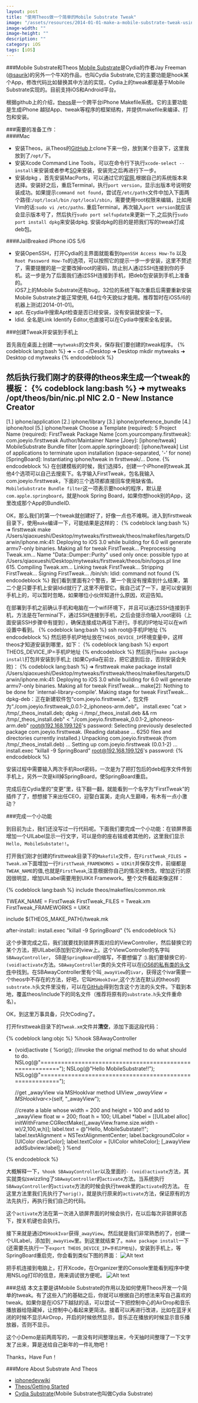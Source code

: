 ```yaml
---
layout: post
title: "使用Theos做一个简单的Mobile Substrate Tweak"
image: "/assets/resources/2014-01-01-make-a-mobile-substrate-tweak-using-theos-pic0.png"
image-width: ""
image-height: ""
description: ""
category: iOS
tags: [iOS]
---
```



###Mobile Substrate和Theos
[Mobile Substrate](http://www.cydiasubstrate.com/)是Cydia的作者Jay Freeman ([@saurik](https://twitter.com/CydiaSubstrate))的另外一个牛X的作品，也叫Cydia Substrate,它的主要功能是hook某个App，修改代码比如替换其中方法的实现，Cydia上的tweak都是基于Mobile Substrate实现的。目前支持iOS和Android平台。

根据github上的介绍，[theos](https://github.com/DHowett/theos)是一个跨平台iPhone Makefile系统。它的主要功能是生成iPhone 越狱App、tweak等程序的框架结构，并提供makefile来编译、打包和安装。   

###需要的准备工作：  
####Mac
* 安装Theos，从Theos的[GitHub](https://github.com/DHowett/theos)上clone下来一份，放到某个目录下，这里我放到了`/opt/`下。
* 安装Xcode Command Line Tools，可以在命令行下执行`xcode-select --install`来安装或者参考[SO](http://stackoverflow.com/questions/19066647/xcode-5-0-error-installing-command-line-tools)来安装，安装完之后再进行下一步。
* 安装dpkg ，首先安装MacPorts，可以通过它的[官网](http://www.macports.org/),根据自己的系统版本来选择。安装好之后，重启Terminal，执行`port version`，显示出版本号说明安装成功。如果提示`command not found`，尝试在`/etc/paths`文件中加入下面两个路径:`/opt/local/bin` `/opt/local/sbin`，需要使用root权限来编辑，比如用Vim的话:`sudo vi /etc/paths`. 重启Terminal，再次输入`port version`就应该会显示版本号了，然后执行`sudo port selfupdate`来更新一下,之后执行`sudo port install dpkg`来安装dpkg. 安装dpkg的目的是把我们写的tweak打成deb包。

####JailBreaked iPhone iOS 5/6
* 安装OpenSSH，打开Cydia的主界面就能看到`OpenSSH Access How-To` 以及`Root Password How-To`的选项，可以按照它的提示一步一步安装，这里不赘述了，需要提醒的是一定要改掉root的密码，防止别人通过SSH连接到你的手机。这一步是为了后面我们通过SSH连接到手机，把deb包安装到手机上准备的。     
  iOS7上的Mobile Substrate还有bug，32位的系统下每次重启后需要重新安装Mobile Substrate才能正常使用, 64位今天貌似才能用。推荐暂时在iOS5/6的机器上测试[2014-01-01]。
* apt. 在cydia中搜索Apt检查是否已经安装，没有安装就安装一下。
* ldid. 全名是Link Identify Editor,也直接可以在Cydia中搜索全名安装。

###创建Tweak并安装到手机上

首先我在桌面上创建一`mytweaks`的文件夹，保存我们要创建的tweak程序。
{% codeblock lang:bash %}
➜  ~        cd ~/Desktop
➜  Desktop  mkdir mytweaks
➜  Desktop  cd mytweaks
{% endcodeblock %}

然后执行我们刚才的获得的theos来生成一个tweak的模板：
{% codeblock lang:bash %}
➜  mytweaks  /opt/theos/bin/nic.pl
NIC 2.0 - New Instance Creator
------------------------------
  [1.] iphone/application
  [2.] iphone/library
  [3.] iphone/preference_bundle
  [4.] iphone/tool
  [5.] iphone/tweak
Choose a Template (required): 5
Project Name (required): FirstTweak
Package Name [com.yourcompany.firsttweak]: com.joeyio.firsttweak
Author/Maintainer Name [Joey]:
[iphone/tweak] MobileSubstrate Bundle filter [com.apple.springboard]:
[iphone/tweak] List of applications to terminate upon installation (space-separated, '-' for none) [SpringBoard]:
Instantiating iphone/tweak in firsttweak/...
Done.
{% endcodeblock %}
在创建模板的时候，我们选择5，创建一个iPhone的tweak.其他4个选项可以自己去搜索下。名字输入FirstTweak，包名我输入com.joeyio.firsttweak，下面的三个选项都直接回车使用缺省值。  
`MobileSubstrate Bundle filter`这一项表示要hook的程序，默认是`com.apple.springboard`，就是hook Spring Board，如果你想hook别的App，这里改成那个App的BundleID.  

OK，那么我们的第一个tweak就创建好了，好像一点也不难啊。进入到firsttweak目录下，使用`make`编译一下，可能结果是这样的：
{% codeblock lang:bash %}
➜  firsttweak  make
/Users/qiaoxueshi/Desktop/mytweaks/firsttweak/theos/makefiles/targets/Darwin/iphone.mk:41: Deploying to iOS 3.0 while building for 6.0 will generate armv7-only binaries.
Making all for tweak FirstTweak...
 Preprocessing Tweak.xm...
Name "Data::Dumper::Purity" used only once: possible typo at /Users/qiaoxueshi/Desktop/mytweaks/firsttweak/theos/bin/logos.pl line 615.
 Compiling Tweak.xm...
 Linking tweak FirstTweak...
 Stripping FirstTweak...
 Signing FirstTweak...
 /bin/sh: ldid: command not found
{% endcodeblock %}
我们看到里面有2个警告，第一个我没有搜索到什么结果，第二个是只要手机上安装ldid就行了,这里不用管它。我自己试了一下，是可以安装到手机上的，可以暂时忽略，如果哪位小伙伴知道什么原因，欢迎告知。

在部署到手机之前确认手机和电脑在一个wifi环境下，并且可以通过SSH连接到手机，方法是在Terminal下，通过SSH连接到手机，之后会提示你输入root密码（上面安装SSH步骤中有提到），确保连接成功再往下进行。手机的IP地址可以在wifi设置中看到。
{% codeblock lang:bash %}
ssh root@手机IP地址
{% endcodeblock %}
然后把手机IP地址放在`THEOS_DEVICE_IP`环境变量中，这样theos才知道安装到哪里，如下：
{% codeblock lang:bash %}
export THEOS_DEVICE_IP=手机IP地址
{% endcodeblock %}
然后执行`make package install`打包并安装到手机上 (如果Cydia在前台，把它退到后台，否则安装会失败)：
{% codeblock lang:bash %}
➜  firsttweak  make package install
/Users/qiaoxueshi/Desktop/mytweaks/firsttweak/theos/makefiles/targets/Darwin/iphone.mk:41: Deploying to iOS 3.0 while building for 6.0 will generate armv7-only binaries.
Making all for tweak FirstTweak...
make[2]: Nothing to be done for `internal-library-compile'.
Making stage for tweak FirstTweak...
dpkg-deb：正在新建软件包“com.joeyio.firsttweak”，包文件为“./com.joeyio.firsttweak_0.0.1-2_iphoneos-arm.deb”。
install.exec "cat > /tmp/_theos_install.deb; dpkg -i /tmp/_theos_install.deb && rm /tmp/_theos_install.deb" < "./com.joeyio.firsttweak_0.0.1-2_iphoneos-arm.deb"
root@192.168.199.126's password:
Selecting previously deselected package com.joeyio.firsttweak.
(Reading database ... 6250 files and directories currently installed.)
Unpacking com.joeyio.firsttweak (from /tmp/_theos_install.deb) ...
Setting up com.joeyio.firsttweak (0.0.1-2) ...
install.exec "killall -9 SpringBoard"
root@192.168.199.126's password:
{% endcodeblock %}

安装过程中需要输入两次手机Root密码，一次是为了把打包后的deb程序文件传到手机上，另外一次是kill掉SpringBoard，使SpringBoard重启。

完成后在Cydia里的“变更”里，往下翻一翻，就能看到一个名字为“FirstTweak”的插件了了，想想接下来出任CEO，迎娶白富美，走向人生巅峰，有木有一点小激动？

###完成一个小功能

到目前为止，我们还没写过一行代码呢。下面我们要完成一个小功能：在锁屏界面增加一个UILabel显示一行文字，可以是你的座右铭或者其他的，这里我们显示`Hello, MobileSubstate!!`。

打开我们刚才创建的firsttweak目录下的`Makefile`文件，在`FirstTweak_FILES = Tweak.xm`下面增加一行`FirstTweak_FRAMEWORKS = UIKit`并保存文件，前缀都是`TWEAK_NAME`的值,也就是`FirstTweak`,注意根据你自己的情况来修改。增加这行的原因很明显，增加UILabel需要用到UIKit Framework。整个文件看起来像这样：

{% codeblock lang:bash %}
include theos/makefiles/common.mk

TWEAK_NAME = FirstTweak
FirstTweak_FILES = Tweak.xm
FirstTweak_FRAMEWORKS = UIKit

include $(THEOS_MAKE_PATH)/tweak.mk

after-install::
    install.exec "killall -9 SpringBoard"
{% endcodeblock %}

这个步骤完成之后，我们就要找到锁屏界面对应的ViewController，然后替换它的某个方法，把UILabel添加到它的view上。这个ViewController的名字叫`SBAwayController`， SB是`SpringBoard`的缩写，不要想偏了 :).我们要替换它的`- (void)activate`方法。`SBAwayController`类的头文件可以在[iOS6的私有类的头文件](https://github.com/DjKira/iOS-6-Headers)中找到。在SBAwayController里有个叫`_awayView`的`ivar`，获得这个ivar需要一个theos中不存在的方法，好吧，它叫`MSHookIvar`,这个方法在默认的theos的`substrate.h`头文件里没有，可以在[GitHub](https://raw.github.com/hbang/headers/master/substrate.h)得到包含这个方法的头文件。下载到本地，覆盖theos/include下的同名文件（推荐将原有的`substrate.h`头文件重命名）。

OK，到这里万事具备，只欠Coding了。

打开firsttweak目录下的`Tweak.xm`文件并**清空**，添加下面这段代码：

{% codeblock lang:objc %}
%hook SBAwayController 
- (void)activate  {
    %orig(); //invoke the orignal method to do what should to do.
    NSLog(@"=========================================================");
    NSLog(@"Hello MobileSubstrate!!");
    NSLog(@"=========================================================");
    
    //get _awayView via MSHookIvar method
    UIView *_awayView = MSHookIvar<*>(self, "_awayView");
    
    //create a lable whose width = 200 and height = 100 and add to _awayView
    float w = 200;
    float h = 100;
    UILabel *label = [[UILabel alloc] initWithFrame:CGRectMake((_awayView.frame.size.width - w)/2,100,w,h)];
    label.text = @"Hello, MobileSubstate!!";
    label.textAlignment = NSTextAlignmentCenter;
    label.backgroundColor = [UIColor clearColor];
    label.textColor = [UIColor whiteColor];
    [_awayView addSubview:label];
}
%end

{% endcodeblock %}

大概解释一下，`%hook SBAwayController`以及里面的`- (void)activate`方法，其实就类似swizzling了`SBAwayController`的`activate`方法。当系统执行`SBAwayController`的`activate`方法的时候会执行tweak里的`activate`的方法。 在这里方法里我们先执行了`%orig()`，就是执行原来的`activate`方法，保证原有的方法先执行，再执行我们自己的代码。

这个`activate`方法在第一次进入锁屏界面的时候会执行，在以后每次非锁屏状态下，按关机键也会执行。

接下来就是通过`MSHookIvar`获得`_awayView`。然后就是我们非常熟悉的了，创建一个UILabel，添加到`_awayView`里。到这里就结束了。`make package install`一下(还需要先执行一下`export THEOS_DEVICE_IP=手机IP地址`)，安装到手机上，等SpringBoard重启完，你会看到类似下图的界面：
![Alt text](/assets/resources/2014-01-01-make-a-mobile-substrate-tweak-using-theos-pic1.png)

把手机连接到电脑上，打开Xcode，在Organizer里的Console里能看到程序中使用NSLog打印的信息，用来调试很方便呢。
![Alt text](/assets/resources/2014-01-01-make-a-mobile-substrate-tweak-using-theos-pic2.png)


###总结
本文主要是讲Mobile Substrate的作用以及如何使用Theos开发一个简单的tweak。有了这些入门的基础之后，你就可以根据自己的想法来写自己喜欢的tweak。如果你是在iOS7下越狱的话，可以尝试一下把控制中心的AirDrop和音乐播放器给隐藏掉，让控制中心看起来更简洁。接着可以再进行改进，比如在蓝牙关闭的时候不显示AirDrop，开启的时候依然显示，音乐正在播放的时候显示音乐播放器，否则不显示。  

这个小Demo是前两周写的，一直没有时间整理出来，今天抽时间整理了一下文字发了出来，算是送给自己新年的一件礼物吧！   

Thanks，Have Fun！

###More About Substrate And Theos 
* [iphonedevwiki](http://iphonedevwiki.net/index.php/MobileSubstrate)
* [Theos/Getting Started](http://iphonedevwiki.net/index.php/Theos/Getting_Started)
* [Cydia Substrate](http://www.cydiasubstrate.com/)(Mobile Substrate也叫做Cydia Substrate) 






